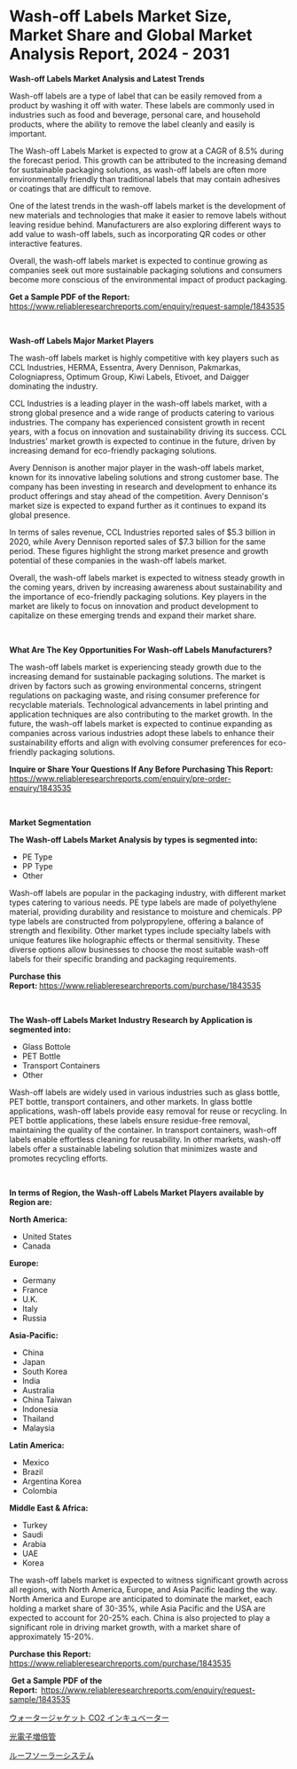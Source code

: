 <p><h1>Wash-off Labels Market Size, Market Share and Global Market Analysis Report, 2024 - 2031</h1></p><p><strong>Wash-off Labels Market Analysis and Latest Trends</strong></p>
<p><p>Wash-off labels are a type of label that can be easily removed from a product by washing it off with water. These labels are commonly used in industries such as food and beverage, personal care, and household products, where the ability to remove the label cleanly and easily is important.</p><p>The Wash-off Labels Market is expected to grow at a CAGR of 8.5% during the forecast period. This growth can be attributed to the increasing demand for sustainable packaging solutions, as wash-off labels are often more environmentally friendly than traditional labels that may contain adhesives or coatings that are difficult to remove.</p><p>One of the latest trends in the wash-off labels market is the development of new materials and technologies that make it easier to remove labels without leaving residue behind. Manufacturers are also exploring different ways to add value to wash-off labels, such as incorporating QR codes or other interactive features.</p><p>Overall, the wash-off labels market is expected to continue growing as companies seek out more sustainable packaging solutions and consumers become more conscious of the environmental impact of product packaging.</p></p>
<p><strong>Get a Sample PDF of the Report:&nbsp;</strong> <a href="https://www.reliableresearchreports.com/enquiry/request-sample/1843535">https://www.reliableresearchreports.com/enquiry/request-sample/1843535</a></p>
<p>&nbsp;</p>
<p><strong>Wash-off Labels Major Market Players</strong></p>
<p><p>The wash-off labels market is highly competitive with key players such as CCL Industries, HERMA, Essentra, Avery Dennison, Pakmarkas, Cologniapress, Optimum Group, Kiwi Labels, Etivoet, and Daigger dominating the industry.</p><p>CCL Industries is a leading player in the wash-off labels market, with a strong global presence and a wide range of products catering to various industries. The company has experienced consistent growth in recent years, with a focus on innovation and sustainability driving its success. CCL Industries' market growth is expected to continue in the future, driven by increasing demand for eco-friendly packaging solutions.</p><p>Avery Dennison is another major player in the wash-off labels market, known for its innovative labeling solutions and strong customer base. The company has been investing in research and development to enhance its product offerings and stay ahead of the competition. Avery Dennison's market size is expected to expand further as it continues to expand its global presence.</p><p>In terms of sales revenue, CCL Industries reported sales of $5.3 billion in 2020, while Avery Dennison reported sales of $7.3 billion for the same period. These figures highlight the strong market presence and growth potential of these companies in the wash-off labels market.</p><p>Overall, the wash-off labels market is expected to witness steady growth in the coming years, driven by increasing awareness about sustainability and the importance of eco-friendly packaging solutions. Key players in the market are likely to focus on innovation and product development to capitalize on these emerging trends and expand their market share.</p></p>
<p>&nbsp;</p>
<p><strong>What Are The Key Opportunities For Wash-off Labels Manufacturers?</strong></p>
<p><p>The wash-off labels market is experiencing steady growth due to the increasing demand for sustainable packaging solutions. The market is driven by factors such as growing environmental concerns, stringent regulations on packaging waste, and rising consumer preference for recyclable materials. Technological advancements in label printing and application techniques are also contributing to the market growth. In the future, the wash-off labels market is expected to continue expanding as companies across various industries adopt these labels to enhance their sustainability efforts and align with evolving consumer preferences for eco-friendly packaging solutions.</p></p>
<p><strong>Inquire or Share Your Questions If Any Before Purchasing This Report:</strong> <a href="https://www.reliableresearchreports.com/enquiry/pre-order-enquiry/1843535">https://www.reliableresearchreports.com/enquiry/pre-order-enquiry/1843535</a></p>
<p>&nbsp;</p>
<p><strong>Market Segmentation</strong></p>
<p><strong>The Wash-off Labels Market Analysis by types is segmented into:</strong></p>
<p><ul><li>PE Type</li><li>PP Type</li><li>Other</li></ul></p>
<p><p>Wash-off labels are popular in the packaging industry, with different market types catering to various needs. PE type labels are made of polyethylene material, providing durability and resistance to moisture and chemicals. PP type labels are constructed from polypropylene, offering a balance of strength and flexibility. Other market types include specialty labels with unique features like holographic effects or thermal sensitivity. These diverse options allow businesses to choose the most suitable wash-off labels for their specific branding and packaging requirements.</p></p>
<p><strong>Purchase this Report:&nbsp;</strong><a href="https://www.reliableresearchreports.com/purchase/1843535">https://www.reliableresearchreports.com/purchase/1843535</a></p>
<p>&nbsp;</p>
<p><strong>The Wash-off Labels Market Industry Research by Application is segmented into:</strong></p>
<p><ul><li>Glass Bottole</li><li>PET Bottle</li><li>Transport Containers</li><li>Other</li></ul></p>
<p><p>Wash-off labels are widely used in various industries such as glass bottle, PET bottle, transport containers, and other markets. In glass bottle applications, wash-off labels provide easy removal for reuse or recycling. In PET bottle applications, these labels ensure residue-free removal, maintaining the quality of the container. In transport containers, wash-off labels enable effortless cleaning for reusability. In other markets, wash-off labels offer a sustainable labeling solution that minimizes waste and promotes recycling efforts.</p></p>
<p>&nbsp;</p>
<p><strong>In terms of Region, the Wash-off Labels Market Players available by Region are:</strong></p>
<p>
    <p> <strong> North America: </strong>
        <ul>
            <li>United States</li>
            <li>Canada</li>
        </ul>
        </p> 
    <p> <strong> Europe: </strong>
        <ul>
            <li>Germany</li>
            <li>France</li>
            <li>U.K.</li>
            <li>Italy</li>
            <li>Russia</li>
        </ul>
        </p> 
    <p> <strong> Asia-Pacific: </strong>
        <ul>
            <li>China</li>
            <li>Japan</li>
            <li>South Korea</li>
            <li>India</li>
            <li>Australia</li>
            <li>China Taiwan</li>
            <li>Indonesia</li>
            <li>Thailand</li>
            <li>Malaysia</li>
        </ul>
        </p> 
    <p> <strong> Latin America: </strong>
        <ul>
            <li>Mexico</li>
            <li>Brazil</li>
            <li>Argentina Korea</li>
            <li>Colombia</li>
        </ul>
        </p> 
    <p> <strong> Middle East & Africa: </strong>
        <ul>
            <li>Turkey</li>
            <li>Saudi</li>
            <li>Arabia</li>
            <li>UAE</li>
            <li>Korea</li>
        </ul>
    </p>
    </p>
<p><p>The wash-off labels market is expected to witness significant growth across all regions, with North America, Europe, and Asia Pacific leading the way. North America and Europe are anticipated to dominate the market, each holding a market share of 30-35%, while Asia Pacific and the USA are expected to account for 20-25% each. China is also projected to play a significant role in driving market growth, with a market share of approximately 15-20%.</p></p>
<p><strong>Purchase this Report: </strong><a href="https://www.reliableresearchreports.com/purchase/1843535">https://www.reliableresearchreports.com/purchase/1843535</a></p>
<p>&nbsp;<strong>Get a Sample PDF of the Report:&nbsp;&nbsp;</strong><a href="https://www.reliableresearchreports.com/enquiry/request-sample/1843535">https://www.reliableresearchreports.com/enquiry/request-sample/1843535</a></p>
<p><strong></strong></p>
<p><p><a href="https://medium.com/@valeridd446677/%E3%82%A6%E3%82%A9%E3%83%BC%E3%82%BF%E3%83%BC%E3%82%B8%E3%83%A3%E3%82%B1%E3%83%83%E3%83%88co2%E3%82%A4%E3%83%B3%E3%82%AD%E3%83%A5%E3%83%99%E3%83%BC%E3%82%BF%E3%83%BC%E3%83%9E%E3%83%BC%E3%82%B1%E3%83%83%E3%83%88-2031%E5%B9%B4%E3%81%BE%E3%81%A7%E3%81%AE%E6%88%90%E5%8A%9F%E3%81%99%E3%82%8B%E3%83%93%E3%82%B8%E3%83%8D%E3%82%B9%E6%88%A6%E7%95%A5%E3%81%AE%E9%8D%B5%E3%82%92%E4%BA%88%E6%B8%AC-a5df26154c39">ウォータージャケット CO2 インキュベーター</a></p><p><a href="https://medium.com/@attyourniture/%E3%83%95%E3%82%A9%E3%83%88%E3%83%9E%E3%83%AB%E3%83%81%E3%83%97%E3%83%A9%E3%82%A4%E3%83%A4%E3%83%BC%E3%83%81%E3%83%A5%E3%83%BC%E3%83%96%E5%B8%82%E5%A0%B4-%E5%B8%82%E5%A0%B4cagr-%E5%B8%82%E5%A0%B4%E5%8B%95%E5%90%91-%E6%88%90%E9%95%B7%E6%88%A6%E7%95%A5%E3%81%AB%E9%96%A2%E3%81%99%E3%82%8B%E6%B4%9E%E5%AF%9F-f59e98c84656">光電子増倍管</a></p><p><a href="https://medium.com/@gregoriookeefe2023/%E5%B1%8B%E6%A0%B9%E7%94%A8%E3%82%BD%E3%83%BC%E3%83%A9%E3%83%BC%E3%82%B7%E3%82%B9%E3%83%86%E3%83%A0%E3%81%AE%E5%B8%82%E5%A0%B4%E8%A6%8F%E6%A8%A1-cagr-%E3%83%88%E3%83%AC%E3%83%B3%E3%83%89-2024%E5%B9%B4%E3%81%8B%E3%82%892030%E5%B9%B4-e6b3e595201c">ルーフソーラーシステム</a></p></p>